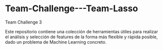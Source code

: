 # Team-Challenge---Team-Lasso
Team Challenge 3

Este repositorio contiene una colección de herramientas útiles para realizar el análisis y selección de features de la forma más flexible y rápida posible, dado un problema de Machine Learning concreto.